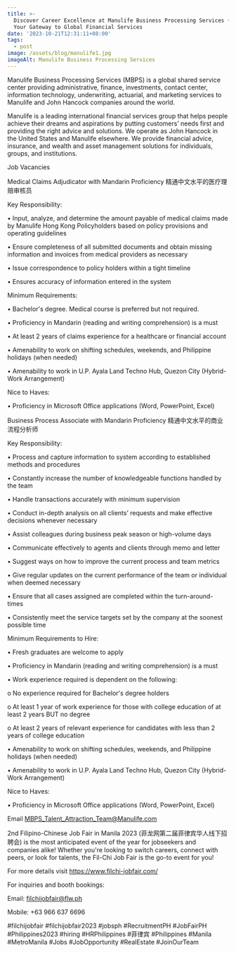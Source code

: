 ```yaml
---
title: >-
  Discover Career Excellence at Manulife Business Processing Services (MBPS):
  Your Gateway to Global Financial Services
date: '2023-10-21T12:31:11+08:00'
tags:
  - post
image: /assets/blog/manulife1.jpg
imageAlt: Manulife Business Processing Services
---
```

Manulife Business Processing Services (MBPS) is a global shared service center providing administrative, finance, investments, contact center, information technology, underwriting, actuarial, and marketing services to Manulife and John Hancock companies around the world.



Manulife is a leading international financial services group that helps people achieve their dreams and aspirations by putting customers’ needs first and providing the right advice and solutions. We operate as John Hancock in the United States and Manulife elsewhere. We provide financial advice, insurance, and wealth and asset management solutions for individuals, groups, and institutions.



Job Vacancies



Medical Claims Adjudicator with Mandarin Proficiency 精通中文水平的医疗理赔审核员



Key Responsibility:

• Input, analyze, and determine the amount payable of medical claims made by Manulife Hong Kong Policyholders based on policy provisions and operating guidelines

• Ensure completeness of all submitted documents and obtain missing information and invoices from medical providers as necessary

• Issue correspondence to policy holders within a tight timeline

• Ensures accuracy of information entered in the system



Minimum Requirements:

• Bachelor's degree. Medical course is preferred but not required.

• Proficiency in Mandarin (reading and writing comprehension) is a must

• At least 2 years of claims experience for a healthcare or financial account

• Amenability to work on shifting schedules, weekends, and Philippine holidays (when needed)

• Amenability to work in U.P. Ayala Land Techno Hub, Quezon City (Hybrid-Work Arrangement)



Nice to Haves:

• Proficiency in Microsoft Office applications (Word, PowerPoint, Excel)



Business Process Associate with Mandarin Proficiency 精通中文水平的商业流程分析师



Key Responsibility:

• Process and capture information to system according to established methods and procedures

• Constantly increase the number of knowledgeable functions handled by the team

• Handle transactions accurately with minimum supervision

• Conduct in-depth analysis on all clients’ requests and make effective decisions whenever necessary

• Assist colleagues during business peak season or high-volume days

• Communicate effectively to agents and clients through memo and letter

• Suggest ways on how to improve the current process and team metrics

• Give regular updates on the current performance of the team or individual when deemed necessary

• Ensure that all cases assigned are completed within the turn-around-times

• Consistently meet the service targets set by the company at the soonest possible time



Minimum Requirements to Hire:

• Fresh graduates are welcome to apply

• Proficiency in Mandarin (reading and writing comprehension) is a must

• Work experience required is dependent on the following:

o No experience required for Bachelor's degree holders

o At least 1 year of work experience for those with college education of at least 2 years BUT no degree

o At least 2 years of relevant experience for candidates with less than 2 years of college education

• Amenability to work on shifting schedules, weekends, and Philippine holidays (when needed)

• Amenability to work in U.P. Ayala Land Techno Hub, Quezon City (Hybrid-Work Arrangement)



Nice to Haves:

• Proficiency in Microsoft Office applications (Word, PowerPoint, Excel)



Email MBPS_Talent_Attraction_Team@Manulife.com



2nd Filipino-Chinese Job Fair in Manila 2023 (菲龙网第二届菲律宾华人线下招聘会) is the most anticipated event of the year for jobseekers and companies alike! Whether you're looking to switch careers, connect with peers, or look for talents, the Fil-Chi Job Fair is the go-to event for you!

For more details visit https://www.filchi-jobfair.com/



For inquiries and booth bookings:

Email: filchijobfair@flw.ph

Mobile: +63 966 637 6696

\#filchijobfair #filchijobfair2023 #jobsph #RecruitmentPH #JobFairPH #Philippines2023 #hiring #HRPhilippines #菲律宾 #Philippines #Manila #MetroManila #Jobs #JobOpportunity #RealEstate #JoinOurTeam
